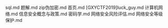 sql.md
题解.md
zip伪加密.md
首页.md
[GXYCTF2019]luck_guy.md
计算机网络.md
信息安全概念与政策.md
密码学.md
网络安全风险评估.md
网络安全等级保护.md
